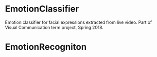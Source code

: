 # EmotionClassifier
Emotion classifier for facial expressions extracted from live video. Part of Visual Communication term project, Spring 2018.
# EmotionRecogniton
